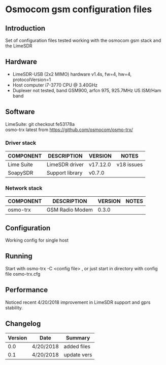 # Osmocom gsm configuration files

## Introduction

Set of configuration files tested working with the osmocom gsm stack and the LimeSDR

## Hardware


* LimeSDR-USB (2x2 MIMO) hardware v1.4s, fw=4, hw=4, protocolVersion=1
* Host computer i7-3770 CPU @ 3.40GHz
* Duplexer not tested, band GSM900, arfcn 975,  925.7MHz US ISM/Ham band

## Software 

LimeSuite: git checkout fe53178a<br/>
osmo-trx latest from https://github.com/osmocom/osmo-trx/

### Driver stack

COMPONENT     | DESCRIPTION                      | VERSION  | NOTES     |
--------------|----------------------------------|----------|-----------|
Lime Suite    | LimeSDR driver                   |v17.12.0  |v18 issues |
SoapySDR      | Support library                  |v0.7.0    |           |

### Network stack

COMPONENT     | DESCRIPTION                      | VERSION  | NOTES     |
--------------|----------------------------------|----------|-----------|
osmo-trx      |GSM Radio Modem                   | 0.3.0    |           |

## Configuration

Working config for single host

## Running

Start with osmo-trx -C \<config file\> , or just start in directory with config file osmo-trx.cfg

## Performance

Noticed recent 4/20/2018 improvement in LimeSDR support and gprs stability.

## Changelog

| Version | Date     | Summary
|---------|----------|--------------------
|   0.0   |4/20/2018 | added files        |
|   0.1   |4/20/2018 | update vers        |
